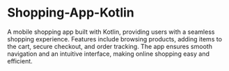 # Shopping-App-Kotlin
A mobile shopping app built with Kotlin, providing users with a seamless shopping experience. Features include browsing products, adding items to the cart, secure checkout, and order tracking. The app ensures smooth navigation and an intuitive interface, making online shopping easy and efficient.
